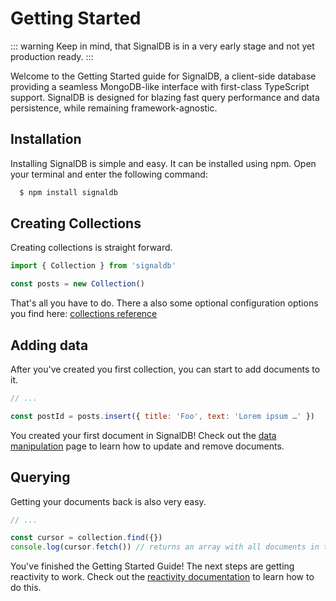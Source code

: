 
# Getting Started

::: warning
Keep in mind, that SignalDB is in a very early stage and not yet production ready.
:::

Welcome to the Getting Started guide for SignalDB, a client-side database providing a seamless MongoDB-like interface with first-class TypeScript support. SignalDB is designed for blazing fast query performance and data persistence, while remaining framework-agnostic.

## Installation

Installing SignalDB is simple and easy. It can be installed using npm. Open your terminal and enter the following command:

```bash
  $ npm install signaldb
```

## Creating Collections

Creating collections is straight forward.

```js
import { Collection } from 'signaldb'

const posts = new Collection()
```

That's all you have to do. There a also some optional configuration options you find here: [collections reference](/collections)


## Adding data

After you've created you first collection, you can start to add documents to it.

```js
// ...

const postId = posts.insert({ title: 'Foo', text: 'Lorem ipsum …' })
```

You created your first document in SignalDB! Check out the [data manipulation](/data-manipulation) page to learn how to update and remove documents.

## Querying

Getting your documents back is also very easy.

```js
// ...

const cursor = collection.find({})
console.log(cursor.fetch()) // returns an array with all documents in the collection
```

You've finished the Getting Started Guide! The next steps are getting reactivity to work. Check out the [reactivity documentation](/reactivity/) to learn how to do this.
